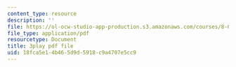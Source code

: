 ```yaml
---
content_type: resource
description: ''
file: https://ol-ocw-studio-app-production.s3.amazonaws.com/courses/8-06-quantum-physics-iii-spring-2018/18fca5e14b465d9d5918c9a4707e5cc9_lw5ka_lJFkU.pdf
file_type: application/pdf
resourcetype: Document
title: 3play pdf file
uid: 18fca5e1-4b46-5d9d-5918-c9a4707e5cc9
---
```

